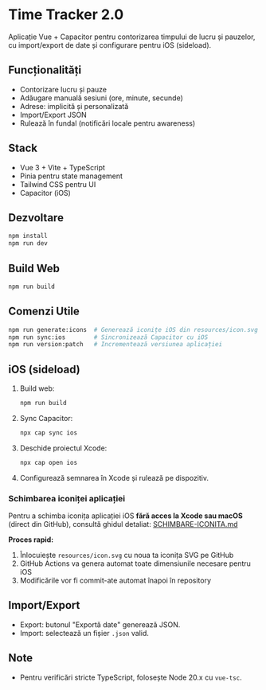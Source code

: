 # Time Tracker 2.0

Aplicație Vue + Capacitor pentru contorizarea timpului de lucru și pauzelor, cu import/export de date și configurare pentru iOS (sideload).

## Funcționalități
- Contorizare lucru și pauze
- Adăugare manuală sesiuni (ore, minute, secunde)
- Adrese: implicită și personalizată
- Import/Export JSON
- Rulează în fundal (notificări locale pentru awareness)

## Stack
- Vue 3 + Vite + TypeScript
- Pinia pentru state management
- Tailwind CSS pentru UI
- Capacitor (iOS)

## Dezvoltare
```bash
npm install
npm run dev
```

## Build Web
```bash
npm run build
```

## Comenzi Utile
```bash
npm run generate:icons  # Generează iconițe iOS din resources/icon.svg
npm run sync:ios        # Sincronizează Capacitor cu iOS
npm run version:patch   # Incrementează versiunea aplicației
```

## iOS (sideload)
1. Build web:
   ```bash
   npm run build
   ```
2. Sync Capacitor:
   ```bash
   npx cap sync ios
   ```
3. Deschide proiectul Xcode:
   ```bash
   npx cap open ios
   ```
4. Configurează semnarea în Xcode și rulează pe dispozitiv.

### Schimbarea iconiței aplicației
Pentru a schimba iconița aplicației iOS **fără acces la Xcode sau macOS** (direct din GitHub), consultă ghidul detaliat: [SCHIMBARE-ICONITA.md](./SCHIMBARE-ICONITA.md)

**Proces rapid:**
1. Înlocuiește `resources/icon.svg` cu noua ta iconița SVG pe GitHub
2. GitHub Actions va genera automat toate dimensiunile necesare pentru iOS
3. Modificările vor fi commit-ate automat înapoi în repository

## Import/Export
- Export: butonul "Exportă date" generează JSON.
- Import: selectează un fișier `.json` valid.

## Note
- Pentru verificări stricte TypeScript, folosește Node 20.x cu `vue-tsc`.
